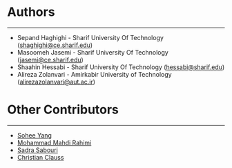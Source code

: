 # Authors #

----------
- Sepand Haghighi - Sharif University Of Technology ([shaghighi@ce.sharif.edu](mailto:shaghighi@ce.sharif.edu))
- Masoomeh Jasemi - Sharif University Of Technology ([jasemi@ce.sharif.edu](mailto:jasemi@ce.sharif.edu))
- Shaahin Hessabi - Sharif University Of Technology ([hessabi@sharif.edu](mailto:hessabi@sharif.edu))
- Alireza Zolanvari  - Amirkabir University of Technology ([alirezazolanvari@aut.ac.ir](mailto:alirezazolanvari@aut.ac.ir))


# Other Contributors #
----------
- [Sohee Yang](https://github.com/soheeyang)
- [Mohammad Mahdi Rahimi](https://github.com/mahi97)
- [Sadra Sabouri](https://github.com/sadrasabouri)
- [Christian Clauss](https://github.com/cclauss)
